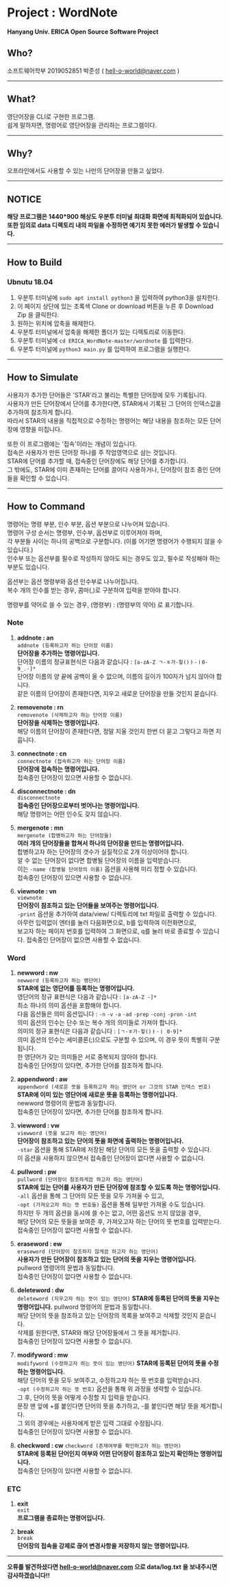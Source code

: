 # Project : WordNote  
  
**Hanyang Univ. ERICA Open Source Software Project**   

## Who?
소프트웨어학부 2019052851 박준성  ( hell-o-world@naver.com )

---
## What?  
영단어장을 CLI로 구현한 프로그램.  
쉽게 말하자면, 명령어로 영단어장을 관리하는 프로그램이다.

---
## Why?  
오프라인에서도 사용할 수 있는 나만의 단어장을 만들고 싶었다.

---
## NOTICE  
**해당 프로그램은 1440*900 해상도 우분투 터미널 최대화 화면에 최적화되어 있습니다.**   
**또한 임의로 data 디렉토리 내의 파일을 수정하면 예기치 못한 에러가 발생할 수 있습니다.**  

---
## How to Build 

### Ubnutu 18.04
1. 우분투 터미널에  `sudo apt install python3` 을 입력하여 python3을 설치한다.
2. 이 페이지 상단에 있는 초록색 Clone or download 버튼을 누른 후 Download Zip 을 클릭한다.
3. 원하는 위치에 압축을 해제한다.
4. 우분투 터미널에서 압축을 해제한 폴더가 있는 디렉토리로 이동한다.
5. 우분투 터미널에 `cd ERICA_WordNote-master/wordnote` 를 입력한다.
6. 우분투 터미널에 `python3 main.py` 를 입력하여 프로그램을 실행한다.

---
## How to Simulate 
사용자가 추가한 단어들은 'STAR'라고 불리는 특별한 단어장에 모두 기록됩니다.  
사용자가 만든 단어장에서 단어를 추가한다면, STAR에서 기록된 그 단어의 인덱스값을 추가하여 참조하게 합니다.  
따라서 STAR의 내용을 직접적으로 수정하는 명령어는 해당 내용을 참조하는 모든 단어장에 영향을 미칩니다. 

또한 이 프로그램에는 '접속'이라는 개념이 있습니다.  
접속은 사용자가 만든 단어장 하나를 주 작업영역으로 삼는 것입니다.  
STAR에 단어를 추가할 때, 접속중인 단어장에도 해당 단어를 추가합니다.  
그 밖에도, STAR에 이미 존재하는 단어를 끌어다 사용하거나, 단어장이 참조 중인 단어들을 확인할 수 있습니다.

---
## How to Command

명령어는 명령 부분, 인수 부분, 옵션 부분으로 나누어져 있습니다.  
명령어 구성 순서는 명령부, 인수부, 옵션부로 이루어져야 하며,  
각 부분들 사이는 하나의 공백으로 구분합니다. (이를 어기면 명령어가 수행되지 않을 수 있습니다.)   
인수부 또는 옵션부를 필수로 작성하지 않아도 되는 경우도 있고, 필수로 작성해야 하는 부분도 있습니다.  

옵션부는 옵션 명령부와 옵션 인수부로 나누어집니다.  
복수 개의 인수를 받는 경우, 콤마(,)로 구분하여 입력을 받아야 합니다.  

명령부를 약어로 쓸 수 있는 경우, (명령부) : (명령부의 약어) 로 표기합니다.  

### Note
1. **addnote : an**  
`addnote (등록하고자 하는 단어장 이름)`  
**단어장을 추가하는 명령어입니다.**  
단어장 이름의 정규표현식은 다음과 같습니다 : `[a-zA-Z ㄱ-ㅎ가-힣()ㅏ-ㅣ0-9_.-]*`  
단어장 이름의 양 끝에 공백이 올 수 없으며, 이름의 길이가 100자가 넘지 않아야 합니다.  
같은 이름의 단어장이 존재한다면, 지우고 새로운 단어장을 만들 것인지 묻습니다.  
  
2. **removenote : rn**    
`removenote (삭제하고자 하는 단어장 이름)`  
**단어장을 삭제하는 명령어입니다.**  
해당 이름의 단어장이 존재한다면, 정말 지울 것인지 한번 더 묻고 그렇다고 하면 지웁니다.  
  
3. **connectnote : cn**   
`connectnote (접속하고자 하는 단어장 이름)`  
**단어장에 접속하는 명령어입니다.**    
접속중인 단어장이 있으면 사용할 수 없습니다.  
  
4. **disconnectnote : dn**  
`disconnectnote`  
**접속중인 단어장으로부터 벗어나는 명령어입니다.**  
해당 명령어는 어떤 인수도 갖지 않습니다.  

5. **mergenote : mn**  
`mergenote (합병하고자 하는 단어장들)`  
**여러 개의 단어장들을 합쳐서 하나의 단어장을 만드는 명령어입니다.**  
합병하고자 하는 단어장의 갯수가 실질적으로 2개 이상이어야 합니다.  
알 수 없는 단어장이 없다면 합병될 단어장의 이름을 입력받습니다.  
이는 `-name (합병될 단어장의 이름)` 옵션을 사용해 미리 정할 수 있습니다.     
접속중인 단어장이 있으면 사용할 수 없습니다.   
  
6. **viewnote : vn**  
`viewnote`  
**단어장이 참조하고 있는 단어들을 보여주는 명령어입니다.**  
`-print` 옵션을 추가하여 data/view/ 디렉토리에 txt 파일로 출력할 수 있습니다.  
아무런 입력없이 엔터를 눌러 다음화면으로, b를 입력하여 이전화면으로,  
보고자 하는 페이지 번호를 입력하여 그 화면으로, q를 눌러 바로 종료할 수 있습니다.
접속중인 단어장이 없으면 사용할 수 없습니다.  
  
### Word  
1. **newword : nw**  
`newword (등록하고자 하는 영단어)`  
**STAR에 없는 영단어를 등록하는 명령어입니다.**   
영단어의 정규 표현식은 다음과 같습니다 : `[a-zA-Z -]*`  
최소 하나의 의미 옵션을 포함해야 합니다.  
다음 옵션들은 의미 옵션입니다 : `-n` `-v` `-a` `-ad` `-prep` `-conj` `-pron` `-int`  
의미 옵션의 인수는 단수 또는 복수 개의 의미들로 가져야 합니다.  
의미의 정규 표현식은 다음과 같습니다 : `[ㄱ-ㅎ가-힣()ㅏ-ㅣ 0-9]*`  
의미 옵션의 인수는 세미콜론(;)으로도 구분할 수 있으며, 이 경우 뜻이 특별히 구분됩니다.  
한 영단어가 갖는 의미들은 서로 중복되지 않아야 합니다.  
접속중인 단어장이 있다면, 추가한 단어를 참조하게 합니다.
  
2. **appendword : aw**  
`appendword (새로운 뜻을 등록하고자 하는 영단어 or 그것의 STAR 인덱스 번호)`  
**STAR에 이미 있는 영단어에 새로운 뜻을 등록하는 명령어입니다.**   
newword 명령어의 문법과 동일합니다.  
접속중인 단어장이 있다면, 추가한 단어를 참조하게 합니다.  
  
3. **viewword : vw**  
`viewword (뜻을 보고자 하는 영단어)`  
**단어장이 참조하고 있는 단어의 뜻을 화면에 출력하는 명령어입니다.**  
`-star` 옵션을 통해 STAR에 저장된 해당 단어의 모든 뜻을 출력할 수 있습니다.  
이 옵션을 사용하지 않으면서 접속중인 단어장이 없다면 사용할 수 없습니다.  
  
4. **pullword : pw**  
`pullword (단어장이 참조하게끔 하고자 하는 영단어)`  
**STAR에 있는 단어를 사용자가 만든 단어장에 참조할 수 있도록 하는 명령어입니다.**  
`-all` 옵션을 통해 그 단어의 모든 뜻을 모두 가져올 수 있고,  
`-opt (가져오고자 하는 뜻 번호들)` 옵션을 통해 일부만 가져올 수도 있습니다.  
하지만 두 개의 옵션을 동시에 쓸 수는 없고, 어떤 옵션도 쓰지 않았을 경우,  
해당 단어의 모든 뜻들을 보여준 후, 가져오고자 하는 단어의 뜻 번호를 입력받는다.  
접속중인 단어장이 없다면 사용할 수 없습니다.  
  
5. **eraseword : ew**  
`eraseword (단어장이 참조하지 않게끔 하고자 하는 영단어)`  
**사용자가 만든 단어장이 참조하고 있는 단어의 뜻을 지우는 명령어입니다.**  
pullword 명령어의 문법과 동일합니다.  
접속중인 단어장이 없다면 사용할 수 없습니다.  
  
6. **deleteword : dw**  
`deleteword (지우고자 하는 뜻이 있는 영단어)`
**STAR에 등록된 단어의 뜻을 지우는 명령어입니다.**
pullword 명령어의 문법과 동일합니다.  
해당 단어의 뜻을 참조하고 있는 단어장의 목록을 보여주고 삭제할 것인지 묻습니다.  
삭제를 원한다면, STAR와 해당 단어장들에서 그 뜻을 제거합니다.  
접속중인 단어장이 있다면 사용할 수 없습니다.  

7. **modifyword : mw**  
`modifyword (수정하고자 하는 뜻이 있는 영단어)`
**STAR에 등록된 단어의 뜻을 수정하는 명령어입니다.**  
해당 단어의 뜻을 모두 보여주고, 수정하고자 하는 뜻 번호를 입력받습니다.  
`-opt (수정하고자 하는 뜻 번호)` 옵션을 통해 위 과정을 생략할 수 있습니다.  
그 후, 단어의 뜻을 어떻게 수정할 지 입력을 받습니다.  
문장 맨 앞에 +를 붙인다면 단어의 뜻을 추가하고, -를 붙인다면 해당 뜻을 제거합니다.  
그 외의 경우에는 사용자에게 받은 입력 그대로 수정됩니다.    
접속중인 단어장이 있다면 사용할 수 없습니다.   

8. **checkword : cw**
`checkword (존재여부를 확인하고자 하는 영단어)`  
**STAR에 등록된 단어인지 여부와 어떤 단어장이 참조하고 있는지 확인하는 명령어입니다.**  
접속중인 단어장이 있다면 사용할 수 없습니다.  
   
### ETC  
1. **exit**   
`exit`  
**프로그램을 종료하는 명령어입니다.**
  
2. **break**  
`break`  
**단어장의 접속을 강제로 끊어 변경사항을 저장하지 않는 명령어입니다.**  

---

**오류를 발견하셨다면 hell-o-world@naver.com 으로 data/log.txt 을 보내주시면 감사하겠습니다!!**